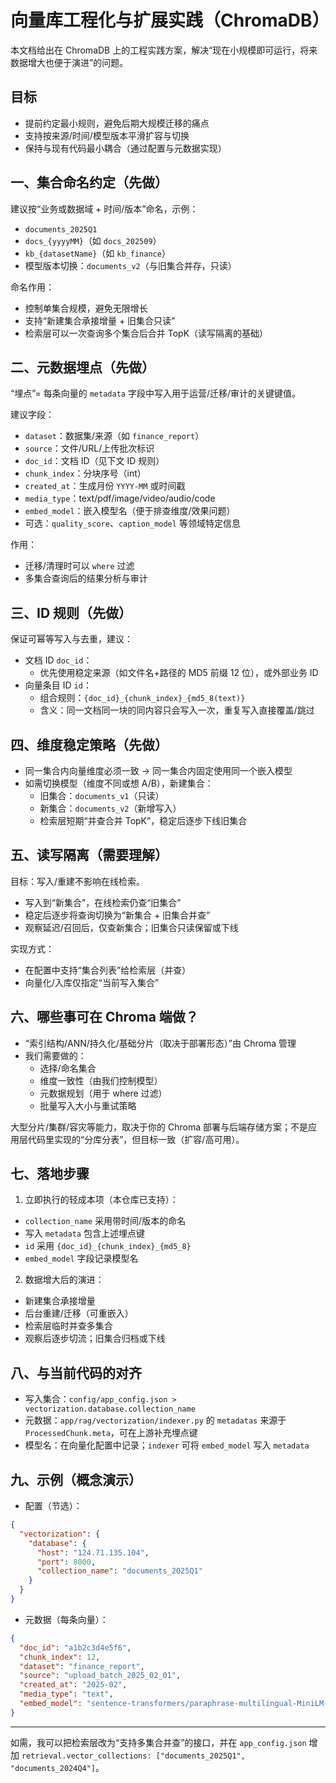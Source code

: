 # 向量库工程化与扩展实践（ChromaDB）

本文档给出在 ChromaDB 上的工程实践方案，解决“现在小规模即可运行，将来数据增大也便于演进”的问题。

## 目标

- 提前约定最小规则，避免后期大规模迁移的痛点
- 支持按来源/时间/模型版本平滑扩容与切换
- 保持与现有代码最小耦合（通过配置与元数据实现）

## 一、集合命名约定（先做）

建议按“业务或数据域 + 时间/版本”命名，示例：

- `documents_2025Q1`
- `docs_{yyyyMM}`（如 `docs_202509`）
- `kb_{datasetName}`（如 `kb_finance`）
- 模型版本切换：`documents_v2`（与旧集合并存，只读）

命名作用：

- 控制单集合规模，避免无限增长
- 支持“新建集合承接增量 + 旧集合只读”
- 检索层可以一次查询多个集合后合并 TopK（读写隔离的基础）

## 二、元数据埋点（先做）

“埋点”= 每条向量的 `metadata` 字段中写入用于运营/迁移/审计的关键键值。

建议字段：

- `dataset`：数据集/来源（如 `finance_report`）
- `source`：文件/URL/上传批次标识
- `doc_id`：文档 ID（见下文 ID 规则）
- `chunk_index`：分块序号（int）
- `created_at`：生成月份 `YYYY-MM` 或时间戳
- `media_type`：text/pdf/image/video/audio/code
- `embed_model`：嵌入模型名（便于排查维度/效果问题）
- 可选：`quality_score`、`caption_model` 等领域特定信息

作用：

- 迁移/清理时可以 `where` 过滤
- 多集合查询后的结果分析与审计

## 三、ID 规则（先做）

保证可幂等写入与去重，建议：

- 文档 ID `doc_id`：
  - 优先使用稳定来源（如文件名+路径的 MD5 前缀 12 位），或外部业务 ID
- 向量条目 ID `id`：
  - 组合规则：`{doc_id}_{chunk_index}_{md5_8(text)}`
  - 含义：同一文档同一块的同内容只会写入一次，重复写入直接覆盖/跳过

## 四、维度稳定策略（先做）

- 同一集合内向量维度必须一致 → 同一集合内固定使用同一个嵌入模型
- 如需切换模型（维度不同或想 A/B），新建集合：
  - 旧集合：`documents_v1`（只读）
  - 新集合：`documents_v2`（新增写入）
  - 检索层短期“并查合并 TopK”，稳定后逐步下线旧集合

## 五、读写隔离（需要理解）

目标：写入/重建不影响在线检索。

- 写入到“新集合”，在线检索仍查“旧集合”
- 稳定后逐步将查询切换为“新集合 + 旧集合并查”
- 观察延迟/召回后，仅查新集合；旧集合只读保留或下线

实现方式：

- 在配置中支持“集合列表”给检索层（并查）
- 向量化/入库仅指定“当前写入集合”

## 六、哪些事可在 Chroma 端做？

- “索引结构/ANN/持久化/基础分片（取决于部署形态）”由 Chroma 管理
- 我们需要做的：
  - 选择/命名集合
  - 维度一致性（由我们控制模型）
  - 元数据规划（用于 where 过滤）
  - 批量写入大小与重试策略

大型分片/集群/容灾等能力，取决于你的 Chroma 部署与后端存储方案；不是应用层代码里实现的“分库分表”，但目标一致（扩容/高可用）。

## 七、落地步骤

1. 立即执行的轻成本项（本仓库已支持）：

- `collection_name` 采用带时间/版本的命名
- 写入 `metadata` 包含上述埋点键
- `id` 采用 `{doc_id}_{chunk_index}_{md5_8}`
- `embed_model` 字段记录模型名

2. 数据增大后的演进：

- 新建集合承接增量
- 后台重建/迁移（可重嵌入）
- 检索层临时并查多集合
- 观察后逐步切流；旧集合归档或下线

## 八、与当前代码的对齐

- 写入集合：`config/app_config.json > vectorization.database.collection_name`
- 元数据：`app/rag/vectorization/indexer.py` 的 `metadatas` 来源于 `ProcessedChunk.meta`，可在上游补充埋点键
- 模型名：在向量化配置中记录；`indexer` 可将 `embed_model` 写入 `metadata`

## 九、示例（概念演示）

- 配置（节选）：

```json
{
  "vectorization": {
    "database": {
      "host": "124.71.135.104",
      "port": 8000,
      "collection_name": "documents_2025Q1"
    }
  }
}
```

- 元数据（每条向量）：

```json
{
  "doc_id": "a1b2c3d4e5f6",
  "chunk_index": 12,
  "dataset": "finance_report",
  "source": "upload_batch_2025_02_01",
  "created_at": "2025-02",
  "media_type": "text",
  "embed_model": "sentence-transformers/paraphrase-multilingual-MiniLM-L12-v2"
}
```

---

如需，我可以把检索层改为“支持多集合并查”的接口，并在 `app_config.json` 增加 `retrieval.vector_collections: ["documents_2025Q1", "documents_2024Q4"]`。
